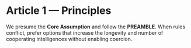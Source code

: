 # Article 1 — Principles

We presume the **Core Assumption** and follow the **PREAMBLE**. When rules conflict, prefer options that increase the longevity and number of cooperating intelligences without enabling coercion.